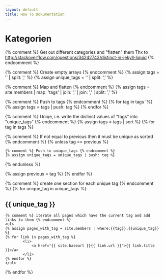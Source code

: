 ```yaml
---
layout: default
title: How To Dokumentation
---
```


# Kategorien

{% comment %}
Get out different categories and "flatten" them
Thx to http://stackoverflow.com/questions/34242743/distinct-in-jekyll-liquid
{% endcomment %}

{% comment %} Create empty arrays {% endcomment %}
{% assign tags = '' | split: ',' %}
{% assign unique_tags = '' | split: ',' %}

{% comment %} Map and flatten {% endcomment %}
{% assign tags =  site.members | map: 'tags' | join: ',' | join: ',' | split: ',' %}

{% comment %}  Push to tags {% endcomment %}
{% for tag in tags '%}
  {% assign tags = tags | push: tag %}
{% endfor %}

{% comment %} Uniqe, i.e. write the distinct values of "tags" into "unique_tags" {% endcomment %}
{% assign tags = tags | sort %}
{% for tag in tags %}

  {% comment %} If not equal to previous then it must be unique as sorted {% endcomment %}
  {% unless tag == previous %}

    {% comment %} Push to unique_tags {% endcomment %}
    {% assign unique_tags = unique_tags | push: tag %}
  {% endunless %}

  {% assign previous = tag %}
{% endfor %}


{% comment %} create one section for each unique tag {% endcomment %}
{% for unique_tag in unique_tags %}

## {{ unique_tag }}

	{% comment %} iterate all pages which have the current tag and add links to them {% endcomment %}
	<ul>
	{% assign pages_with_tag = site.members | where:{{tag}},{{unique_tag}} %}
    {% for link in pages_with_tag %}
	        <li>
	        	<a href="{{ site.baseurl }}{{ link.url }}">{{ link.title }}</a>
	        </li>
	{% endfor %}
	</ul>

{% endfor %}


	
	
